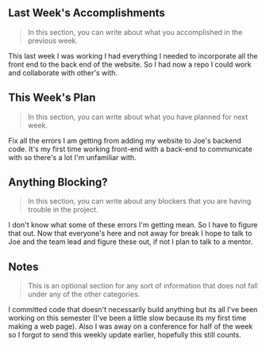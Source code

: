 ## Last Week's Accomplishments

> In this section, you can write about what you accomplished in the previous week.


This last week I was working I had everything I needed to incorporate all the front end to the back end of the website. So I had now a repo I could work and collaborate with other's with.

## This Week's Plan

> In this section, you can write about what you have planned for next week.

Fix all the errors I am getting from adding my website to Joe's backend code. It's my first time working front-end with a back-end to communicate with so there's a lot I'm unfamiliar with. 



## Anything Blocking?

> In this section, you can write about any blockers that you are having trouble in the project.

I don't know what some of these errors I'm getting mean. So I have to figure that out. Now that everyone's here and not away for break I hope to talk to Joe and the team lead and figure these out, if not I plan to talk to a mentor.


## Notes

> This is an optional section for any sort of information that does not fall under any of the other categories.

I committed code that doesn't necessarily build anything but its all I've been working on this semester (I've been a little slow because its my first time making a web page).
Also I was away on a conference for half of the week so I forgot to send this weekly update earlier, hopefully this still counts.